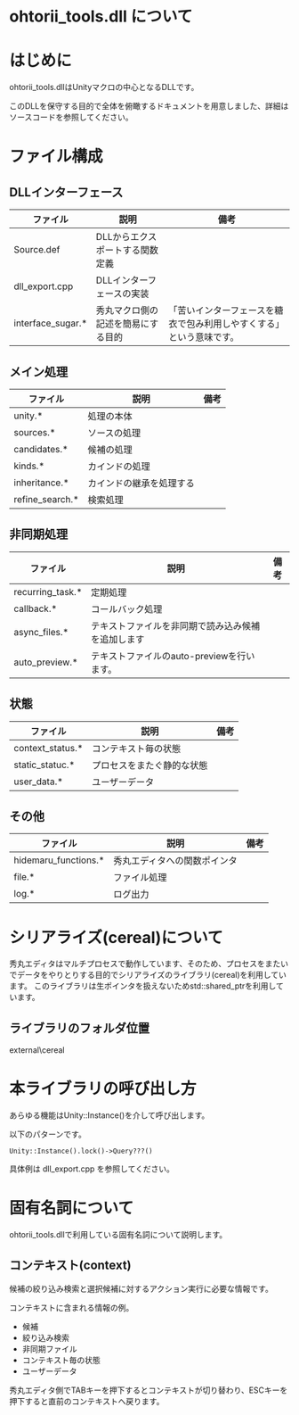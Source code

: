 ﻿# ohtorii_tools.dll について

# はじめに

ohtorii_tools.dllはUnityマクロの中心となるDLLです。

このDLLを保守する目的で全体を俯瞰するドキュメントを用意しました、詳細はソースコードを参照してください。


# ファイル構成

## DLLインターフェース

|ファイル|説明|備考|
|--|--|--|
|Source.def|DLLからエクスポートする関数定義||
|dll_export.cpp|DLLインターフェースの実装||
|interface_sugar.*|秀丸マクロ側の記述を簡易にする目的|「苦いインターフェースを糖衣で包み利用しやすくする」という意味です。|


## メイン処理

|ファイル|説明|備考|
|--|--|--|
|unity.*|処理の本体||
|sources.*|ソースの処理||
|candidates.*|候補の処理||
|kinds.*|カインドの処理||
|inheritance.*|カインドの継承を処理する||
|refine_search.*|検索処理||

## 非同期処理

|ファイル|説明|備考|
|--|--|--|
|recurring_task.*|定期処理||
|callback.*|コールバック処理||
|async_files.*|テキストファイルを非同期で読み込み候補を追加します||
|auto_preview.*|テキストファイルのauto-previewを行います。||


## 状態

|ファイル|説明|備考|
|--|--|--|
|context_status.*|コンテキスト毎の状態||
|static_statuc.*|プロセスをまたぐ静的な状態||
|user_data.*|ユーザーデータ||

## その他

|ファイル|説明|備考|
|--|--|--|
|hidemaru_functions.*|秀丸エディタへの関数ポインタ||
|file.*|ファイル処理||
|log.*|ログ出力||


# シリアライズ(cereal)について

秀丸エディタはマルチプロセスで動作しています、そのため、プロセスをまたいでデータをやりとりする目的でシリアライズのライブラリ(cereal)を利用しています。
このライブラリは生ポインタを扱えないためstd::shared_ptrを利用しています。

## ライブラリのフォルダ位置
external\cereal

# 本ライブラリの呼び出し方

あらゆる機能はUnity::Instance()を介して呼び出します。

以下のパターンです。

	Unity::Instance().lock()->Query???()

具体例は dll_export.cpp を参照してください。


# 固有名詞について

ohtorii_tools.dllで利用している固有名詞について説明します。

## コンテキスト(context)

候補の絞り込み検索と選択候補に対するアクション実行に必要な情報です。

コンテキストに含まれる情報の例。

- 候補
- 絞り込み検索
- 非同期ファイル
- コンテキスト毎の状態
- ユーザーデータ

秀丸エディタ側でTABキーを押下するとコンテキストが切り替わり、ESCキーを押下すると直前のコンテキストへ戻ります。


